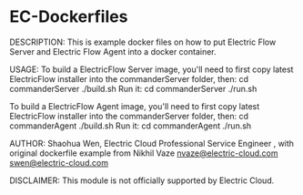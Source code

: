 # EC-Dockerfiles
DESCRIPTION:
This is example docker files on how to put Electric Flow Server and Electric Flow Agent into a docker container.

USAGE:
To build a ElectricFlow Server image, you'll need to first copy latest ElectricFlow installer into the commanderServer folder, then:
  cd commanderServer
  ./build.sh
Run it:
 cd commanderServer
 ./run.sh

To build a ElectricFlow Agent image, you'll need to first copy latest ElectricFlow installer into the commanderServer folder, then:
  cd commanderAgent
  ./build.sh
Run it:
  cd commanderAgent
  ./run.sh

AUTHOR:
Shaohua Wen, Electric Cloud Professional Service Engineer , with original dockerfile example from Nikhil Vaze <nvaze@electric-cloud.com>
swen@electric-cloud.com

DISCLAIMER:
This module is not officially supported by Electric Cloud.
